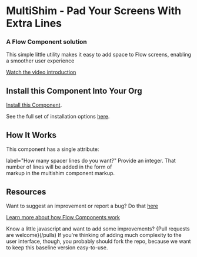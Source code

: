 # MultiShim - Pad Your Screens With Extra Lines #

### A Flow Component solution  ###

This simple little utility makes it easy to add space to Flow screens, enabling a smoother user experience

[Watch the video introduction](https://youtu.be/ai1MXrDDTlA)

## Install this Component Into Your Org ##

[Install this Component](https://login.salesforce.com/packaging/installPackage.apexp?p0=04tB0000000N4ti).

See the full set of installation options [here](/install.md).

## How It Works ##

This component has a single attribute:

label="How many spacer lines do you want?" Provide an integer. That number of lines will be added in the form of </br> markup in the multishim component markup.


## Resources ##

Want to suggest an improvement or report a bug? Do that [here](/issues)

[Learn more about how Flow Components work](/README.md)

Know a little javascript and want to add some improvements? {Pull requests are welcome}(/pulls) If you're thinking of adding much complexity to the user interface, though, you probably should fork the repo, because we want to keep this baseline version easy-to-use.




